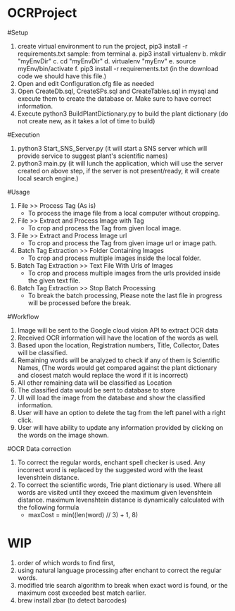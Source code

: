 # OCRProject

#Setup
1. create virtual environment to run the project, pip3 install -r requirements.txt
    sample: from terminal
        a. pip3 install virtualenv
        b. mkdir "myEnvDir"
        c. cd "myEnvDir"
        d. virtualenv "myEnv"
        e. source myEnv/bin/activate
        f. pip3 install -r requirements.txt (in the download code we should have this file.)
2. Open and edit Configuration.cfg file as needed
3. Open CreateDb.sql, CreateSPs.sql and CreateTables.sql in mysql and execute them to create the database or. Make sure to have correct information.
4. Execute python3 BuildPlantDictionary.py to build the plant dictionary (do not create new, as it takes a lot of time to build)

#Execution
1. python3 Start_SNS_Server.py (it will start a SNS server which will provide service to suggest plant's scientific names)
2. python3 main.py (it will lunch the application, which will use the server created on above step, if the server is not present/ready, it will create local search engine.)

#Usage
1. File >> Process Tag (As is)
   - To process the image file from a local computer without cropping.
2. File >> Extract and Process Image with Tag
   - To crop and process the Tag from given local image.
3. File >> Extract and Process Image url
   - To crop and process the Tag from given image url or image path.
4. Batch Tag Extraction >> Folder Containing Images
    - To crop and process multiple images inside the local folder.
5. Batch Tag Extraction >> Text File With Urls of Images
    - To crop and process multiple images from the urls provided inside the given text file.
6. Batch Tag Extraction >> Stop Batch Processing
    - To break the batch processing, Please note the last file in progress will be processed before the break.
    
    
#Workflow
1. Image will be sent to the Google cloud vision API to extract OCR data
2. Received OCR information will have the location of the words as well.
3. Based upon the location, Registration numbers, Title, Collector, Dates will be classified.
4. Remaining words will be analyzed to check if any of them is Scientific Names, (The words would get compared against the plant dictionary and closest match would replace the word if it is incorrect)
5. All other remaining data will be classified as Location
6. The classified data would be sent to database to store
7. UI will load the image from the database and show the classified information.
8. User will have an option to delete the tag from the left panel with a right click.
9. User will have ability to update any information provided by clicking on the words on the image shown.

#OCR Data correction
1. To correct the regular words, enchant spell checker is used. Any incorrect word is replaced by the suggested word with the least levenshtein distance.
2. To correct the scientific words, Trie plant dictionary is used. Where all words are visited until they exceed the maximum given levenshtein distance. maximum levenshtein distance is dynamically calculated with the following formula
   - maxCost = min((len(word) // 3) + 1, 8)

# WIP
1. order of which words to find first,
2. using natural language processing after enchant to correct the regular words. 
3. modified trie search algorithm to break when exact word is found, or the maximum cost exceeded best match earlier.
4. brew install zbar (to detect barcodes)


  
 
 